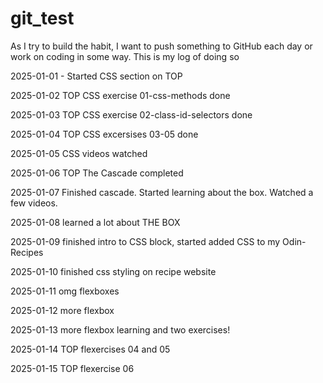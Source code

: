 # git_test

As I try to build the habit, I want to push something to GitHub each day or work on coding in some way. This is my log of doing so

2025-01-01 - Started CSS section on TOP

2025-01-02 TOP CSS exercise 01-css-methods done

2025-01-03 TOP CSS exercise 02-class-id-selectors done

2025-01-04 TOP CSS excersises 03-05 done

2025-01-05 CSS videos watched

2025-01-06 TOP The Cascade completed

2025-01-07 Finished cascade. Started learning about the box. Watched a few videos.

2025-01-08 learned a lot about THE BOX

2025-01-09 finished intro to CSS block, started added CSS to my Odin-Recipes

2025-01-10 finished css styling on recipe website

2025-01-11 omg flexboxes

2025-01-12 more flexbox

2025-01-13 more flexbox learning and two exercises!

2025-01-14 TOP flexercises 04 and 05

2025-01-15 TOP flexercise 06
